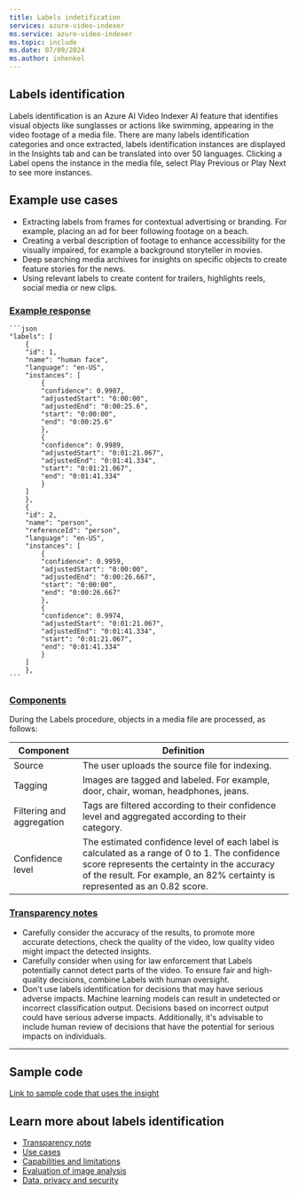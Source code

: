```yaml
---
title: Labels indetification
services: azure-video-indexer
ms.service: azure-video-indexer
ms.topic: include
ms.date: 07/09/2024
ms.author: inhenkel
---
```


## Labels identification

Labels identification is an Azure AI Video Indexer AI feature that identifies visual objects like sunglasses or actions like swimming, appearing in the video footage of a media file. There are many labels identification categories and once extracted, labels identification instances are displayed in the Insights tab and can be translated into over 50 languages. Clicking a Label opens the instance in the media file, select Play Previous or Play Next to see more instances.

## Example use cases 

- Extracting labels from frames for contextual advertising or branding. For example, placing an ad for beer following footage on a beach.
- Creating a verbal description of footage to enhance accessibility for the visually impaired, for example a background storyteller in movies. 
- Deep searching media archives for insights on specific objects to create feature stories for the news.
- Using relevant labels to create content for trailers, highlights reels, social media or new clips.

### [Example response](#tab/labelsresponse)

    ```json
    "labels": [
        {
        "id": 1,
        "name": "human face",
        "language": "en-US",
        "instances": [
            {
            "confidence": 0.9987,
            "adjustedStart": "0:00:00",
            "adjustedEnd": "0:00:25.6",
            "start": "0:00:00",
            "end": "0:00:25.6"
            },
            {
            "confidence": 0.9989,
            "adjustedStart": "0:01:21.067",
            "adjustedEnd": "0:01:41.334",
            "start": "0:01:21.067",
            "end": "0:01:41.334"
            }
        ]
        },
        {
        "id": 2,
        "name": "person",
        "referenceId": "person",
        "language": "en-US",
        "instances": [
            {
            "confidence": 0.9959,
            "adjustedStart": "0:00:00",
            "adjustedEnd": "0:00:26.667",
            "start": "0:00:00",
            "end": "0:00:26.667"
            },
            {
            "confidence": 0.9974,
            "adjustedStart": "0:01:21.067",
            "adjustedEnd": "0:01:41.334",
            "start": "0:01:21.067",
            "end": "0:01:41.334"
            }
        ]
        },
    ``` 

### [Components](#tab/labelscomponents) 

During the Labels procedure, objects in a media file are processed, as follows:

|Component|Definition|
|---|---|
|Source	|The user uploads the source file for indexing. |
|Tagging|	Images are tagged and labeled. For example, door, chair, woman, headphones, jeans. |
|Filtering and aggregation	|Tags are filtered according to their confidence level and aggregated according to their category.|
|Confidence level|	The estimated confidence level of each label is calculated as a range of 0 to 1. The confidence score represents the certainty in the accuracy of the result. For example, an 82% certainty is represented as an 0.82 score.|

### [Transparency notes](#tab/labelstransnote)

- Carefully consider the accuracy of the results, to promote more accurate detections, check the quality of the video, low quality video might impact the detected insights. 
- Carefully consider when using for law enforcement that Labels potentially cannot detect parts of the video. To ensure fair and high-quality decisions, combine Labels with human oversight. 
- Don't use labels identification for decisions that may have serious adverse impacts. Machine learning models can result in undetected or incorrect classification output. Decisions based on incorrect output could have serious adverse impacts. Additionally, it's advisable to include human review of decisions that have the potential for serious impacts on individuals. 

---

## Sample code

[Link to sample code that uses the insight](#)

## Learn more about labels identification

- [Transparency note](/legal/cognitive-services/computer-vision/imageanalysis-transparency-note)
- [Use cases](/legal/cognitive-services/computer-vision/imageanalysis-transparency-note#use-cases)
- [Capabilities and limitations](/legal/cognitive-services/computer-vision/imageanalysis-transparency-note#system-performance-and-limitations-for-image-analysis)    
- [Evaluation of image analysis](/legal/cognitive-services/computer-vision/imageanalysis-transparency-note#evaluation-of-image-analysis) 
- [Data, privacy and security](/legal/cognitive-services/computer-vision/ocr-data-privacy-security)
